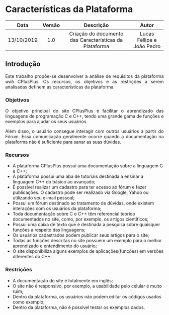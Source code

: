 # Características da Plataforma

| Data       | Versão | Descrição            | Autor             |
|:----------:|:------:|:--------------------:|:-----------------:|
| 13/10/2019 | 1.0 | Criação do documento das Características da Plataforma  | Lucas Fellipe e João Pedro|

## Introdução

<p align="justify"> Este trabalho propõe-se desenvolver a análise de requisitos da plataforma <i>web</i> CPlusPlus. Os recursos, os objetivos e as restrições a serem analisadas definem as características da plataforma.</p>

### Objetivos

<p align="justify"> O objetivo principal do site CPlusPlus é facilitar o aprendizado das linguagens de programação C e C++, tendo uma grande gama de funções e exemplos para ajudar os seus usuários.</p>

<p align="justify"> Além disso, o usuário consegue interagir com outros usuários a partir do Fórum. Essa comunicação geralmente ocorre quando a documentação na plataforma não é suficiente para sanar as suas dúvidas.</p>

### Recursos

* A plataforma CPlusPlus possui uma documentação sobre a linguagem C e C++;
* A plataforma possui uma aba de tutoriais destinada a ensinar a linguagem C++ do básico ao avançado;
* É possível realizar um cadastro para ter acesso ao fórum e fazer publicações. O cadastro pode ser realizado via Google, Yahoo ou utilizando seu e-mail pessoal;
* Possui um fórum destinado ao tratamento de dúvidas, onde existem interações com os usuários da plataforma;
* Toda documentação sobre C e C++ têm referencial teórico documentados no site, como, por exemplo, os artigos científicos;
* Possui uma caixa de texto que é destinada a pesquisa sobre quaisquer funções a respeito das linguagens;
* Os usuários cadastrados podem publicar seus artigos para o site;
* Todas as funções descritas no site possuem um exemplo para o melhor aprendizado e entendimento do usuário;
* O site disponibiliza alguns exemplos de aplicações(funções) em versões diferentes do C++.

### Restrições

* A documentação do site é totalmente em inglês;
* O site não é responsivo, por exemplo, a usabilidade pelo celular é muito ruim;
* Dentro da plataforma, os usuários não podem editar os códigos usados como exemplo;
* Dentro da plataforma, não é possível testar os exemplos dados.

<!DOCTYPE html>
<html>
<head>
<style src='docs/docs/assets/css/table.css'>
</style>
<link rel="stylesheet" href="docs/assets/css/table.css">
</head>